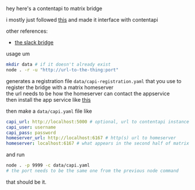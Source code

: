 hey here's a contentapi to matrix bridge

i mostly just followed [this](https://github.com/matrix-org/matrix-appservice-bridge/blob/develop/HOWTO.md) and made it interface with contentapi

other references:
- [the slack bridge](https://github.com/matrix-org/matrix-appservice-slack)

usage um  
```sh
mkdir data # if it doesn't already exist
node . -r -u "http://url-to-the-thing:port"
```
generates a registration file `data/capi-registration.yaml` that you use to register the bridge with a matrix homeserver  
the url needs to be how the homeserver can contact the appservice  
then install the app service like [this](https://docs.mau.fi/bridges/general/registering-appservices.html)

then make a `data/capi.yaml` file like
```yaml
capi_url: http://localhost:5000 # optional, url to contentapi instance
capi_user: username
capi_pass: password
homeserver_url: http://localhost:6167 # http(s) url to homeserver
homeserver: localhost:6167 # what appears in the second half of matrix IDs
```
and run
```sh
node . -p 9999 -c data/capi.yaml
# the port needs to be the same one from the previous node command
```

that should be it.
